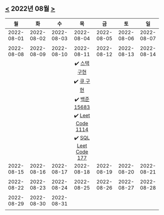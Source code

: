 ## [<](#) 2022년 08월 [>](#)
|     월     |     화     |     수     |     목     |     금     |     토     |     일     |
|:----------:|:----------:|:----------:|:----------:|:----------:|:----------:|:----------:|
| 2022-08-01 | 2022-08-02 | 2022-08-03 | 2022-08-04 | 2022-08-05 | 2022-08-06 | 2022-08-07 |
|            |            |            |            |            |            |            |
| 2022-08-08 | 2022-08-09 | 2022-08-10 | 2022-08-11 | 2022-08-12 | 2022-08-13 | 2022-08-14 |
|            |            |            |:heavy_check_mark: [스택 구현]()|            |            |            |
|            |            |            |:heavy_check_mark: [큐 구현]()|             |            |            |
|            |            |            |:heavy_check_mark: [백준 15683](https://github.com/nh0317/coding-test/tree/main/%EB%B0%B1%EC%A4%80/Gold/15683.%E2%80%85%EA%B0%90%EC%8B%9C)| | |            |
|            |            |            |:heavy_check_mark: [Leet Code 1114 ](https://github.com/nh0317/leet-code/tree/main/1114-print-in-order)|            |            |            |
|            |            |            |:heavy_check_mark: [SQL Leet Code 177 ](https://github.com/nh0317/leet-code/tree/main/177-nth-highest-salary)|            |            |            |
| 2022-08-15 | 2022-08-16 | 2022-08-17 | 2022-08-18 | 2022-08-19 | 2022-08-20 | 2022-08-21 |
|            |            |            |            |            |            |            |
| 2022-08-22 | 2022-08-23 | 2022-08-24 | 2022-08-25 | 2022-08-26 | 2022-08-27 | 2022-08-28 |
|            |            |            |            |            |            |            |
| 2022-08-29 | 2022-08-30 | 2022-08-31 |            |            |            |            |
|            |            |            |            |            |            |            |